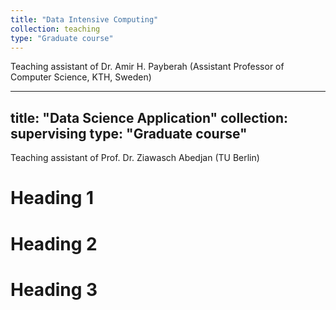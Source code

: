 ```yaml
---
title: "Data Intensive Computing"
collection: teaching
type: "Graduate course"
---
```

Teaching assistant of Dr. Amir H. Payberah (Assistant Professor of Computer Science, KTH, Sweden)

---
title: "Data Science Application"
collection: supervising
type: "Graduate course"
---
Teaching assistant of Prof. Dr. Ziawasch Abedjan (TU Berlin)

Heading 1
======

Heading 2
======

Heading 3
======
